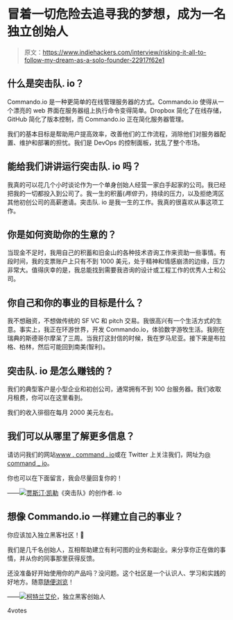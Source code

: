 # 冒着一切危险去追寻我的梦想，成为一名独立创始人

> 原文：<https://www.indiehackers.com/interview/risking-it-all-to-follow-my-dream-as-a-solo-founder-22917f62e1>

## 什么是突击队. io？

Commando.io 是一种更简单的在线管理服务器的方式。Commando.io 使得从一个漂亮的 web 界面在服务器组上执行命令变得简单。Dropbox 简化了在线存储，GitHub 简化了版本控制，而 Commando.io 正在简化服务器管理。

我们的基本目标是帮助用户提高效率，改善他们的工作流程，消除他们对服务器配置、维护和部署的担忧。我们是 DevOps 的控制面板，扰乱了整个市场。

## 能给我们讲讲运行突击队. io 吗？

我真的可以花几个小时谈论作为一个单身创始人经营一家白手起家的公司。我已经把我的一切都投入到公司了。我一生的积蓄(*两倍于*)，持续的压力，以及拒绝湾区其他初创公司的高薪邀请。突击队. io 是我一生的工作。我真的很喜欢从事这项工作。

## 你是如何资助你的生意的？

当现金不足时，我用自己的积蓄和旧金山的各种技术咨询工作来资助一些事情。有段时间，我的支票账户上只有不到 1000 美元，处于精神和情感崩溃的边缘，压力非常大。值得庆幸的是，我总能找到需要我咨询的设计或工程工作的优秀人士和公司。

## 你自己和你的事业的目标是什么？

我不想融资，不想做传统的 SF VC 和 pitch 交易。我很高兴有一个生活方式的生意。事实上，我正在环游世界，开发 Commando.io，体验数字游牧生活。我刚在瑞典的斯德哥尔摩呆了三周。当我打这封信的时候，我在罗马尼亚。接下来是布拉格、柏林，然后可能回到南美(智利)。

## 突击队. io 是怎么赚钱的？

我们的典型客户是小型企业和初创公司，通常拥有不到 100 台服务器。我们收取月租费，你可以在这里看到。

我们的收入徘徊在每月 2000 美元左右。

## 我们可以从哪里了解更多信息？

请访问我们的网站[www . command . io](https://commando.io)或在 Twitter 上关注我们，网址为[@ command _ io](https://twitter.com/commando_io)。

你也可以在下面留言，我会尽量回复你的！

——[<picture id="ember5312119" class="user-avatar ember-view user-link__avatar">![](img/82bd3bb4769a3aa1cd13889ee7c0fa91.png)</picture>贾斯汀·凯勒](/JustinKeller?id=commando-io-owner)《突击队》的创作者. io

## 想像 Commando.io 一样建立自己的事业？

你应该加入独立黑客社区！🤗

我们是几千名创始人，互相帮助建立有利可图的业务和副业。来分享你正在做的事情，并从你的同事那里获得反馈。

还没准备好开始使用你的产品吗？没问题。这个社区是一个认识人、学习和实践的好地方。随意[随便浏览](/)！

——[<picture id="ember5312124" class="user-avatar ember-view user-link__avatar">![](img/82bd3bb4769a3aa1cd13889ee7c0fa91.png)</picture>柯特兰艾伦](/csallen?id=ibTLPyjwVebnZjMGKvz6ztarnuV2)，独立黑客创始人

4votes